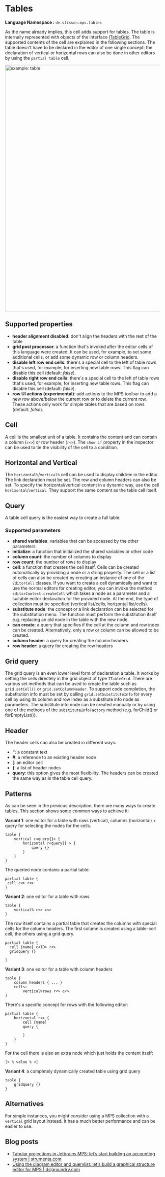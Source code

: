 # Tables

**Language Namespace :** `de.slisson.mps.tables`

As the name already implies, this cell adds support for tables. The table is internally represented with objects of the
interface [ITableGrid](http://127.0.0.1:63320/node?ref=r%3Aea653f2d-c829-4182-b311-a544ef1f4c1f%28de.slisson.mps.tables.runtime.gridmodel%29%2F1000503696468615635). The supported contents of the cell are explained in the following sections. The table
doesn't have to be declared in the editor of one single concept: the declaration of vertical or horizontal rows can also
be done in other editors by using the `partial table` cell.

<img alt="example: table" src="../../img/table_cell_example.png" width="800px" />

## Supported properties

- **header alignment disabled**: don't align the headers with the rest of the table
- **grid post processor**: a function that's invoked after the editor cells of this language were created. It can be used,
 for example, to set some additional cells, or add some dynamic row or column headers.
- **disable left row end cells**: there's a special cell to the left of table rows that's used, for example, for inserting
 new table rows. This flag can disable this cell (default: *false*).
- **disable right row end cells**: there's a special cell to the left of table rows that's used, for example, for inserting
    new table rows. This flag can disable this cell (default: *false*).
- **row UI actions (experimental)**: add actions to the MPS toolbar to add a new row above/below the current row or to delete the current row. These actions only work for simple tables that are based on rows (default: *false*).

## Cell

A cell is the smallest unit of a table. It contains the content and can contain a column (`c<>`) or row header (`r<>`).
The `show if` property in the inspector can be used to tie the visibility of the cell to a condition.

## Horizontal and Vertical

The `horizontal%`/`vertical%` cell can be used to display children in the editor. The link declaration must be set.
The row and column headers can also be set. To specify the horizontal/vertical content in a dynamic way, use the cell `horizontal`/`vertical`.
They support the same content as the table cell itself.

## Query

A table cell query is the easiest way to create a full table.

### Supported parameters

- **shared variables**: variables that can be accessed by the other parameters
- **initialize**: a function that initialized the shared variables or other code
- **column count**: the number of columns to display
- **row count**: the number of rows to display
- **cell**: a function that creates the cell itself. Cells can be created automatically by providing a node or a string 
 property. The cell or a list of cells can also be created by creating an instance of one of the `EditorCell` classes.
If you want to create a cell dynamically and want to use the normal editors for creating editor, you can invoke the method
 `editorContext.createCell` which takes a node as a parameter and a suitable editor declaration for the provided node.
 At the end, the type of collection must be specified (vertical list/cells, horizontal list/cells).
- **substitute node**: the concept or a link declaration can be selected for the substitution menu. The function must perform
 the substitution itself e.g. replacing an old node in the table with the new node.
- **can create**: a query that specifies if the cell at the column and row index can be created. Alternatively, only a row or column
 can be allowed to be created.
- **column header**: a query for creating the column headers
- **row header**: a query for creating the row headers

## Grid query

The grid query is an even lower level form of declaration a table. It works by setting the cells directely in the grid
object of type `ITableGrid`. There are various set methods that can be used to create the table such as `grid.setCell()`
 or `grid.setColumnHeader`. To support code completion, the substitution info must be set by calling `grid.setSubstituteInfo`
for every cell by using its column and row index as a substitute info node as parameters. The substitute info node can
be created manually or by using one of the methods of the `substituteInfoFactory` method (e.g. forChild() or forEmptyList()).

## Header

The header cells can also be created in different ways:

- **"**: a constant text
- **#**: a reference to an existing header node 
- **[**: an editor cell
- **{**: a list of header nodes
- **query**: this option gives the most flexibility. The headers can be created the same way as in the table cell query.

## Patterns

As can be seen in the previous description, there are many ways to create tables. This section shows some common ways to
achieve it:

**Variant 1**: one editor for a table with rows (vertical), columns (horizontal) + query for selecting the nodes for the cells.

```text
table {
    vertical c<query{}> {
        horizontal r<query{} > {
            query {}
        }
    }
}
```

The queried node contains a partial table:

```text
partial table {
 cell c<> r<>
}
```

**Variant 2**: one editor for a table with rows

```text
table {
    vertical% r<> c<>
}
```

The row itself contains a partial table that creates the columns with special cells for the column headers. The first column
is created using a table-cell cell, the others using a grid query.

```text
partial table {
  cell {name} c<ID> r<>
  gridquery {}
  
}
```

**Variant 3**: one editor for a table with column headers

```text
table {
    column headers { ... }
    cells:
        vertical%rows r<> c<>
}
```

There's a specific concept for rows with the following editor:

```text
partial table {
    horizontal r<> {
        cell {name}
        query {
        
        } 
    }
}
```

For the cell there is also an extra node which just holds the content itself:

```
[> % value % <]
```

**Variant 4**: a completely dynamically created table using grid query

```text
table {
    gridquery {}
}
```

## Alternatives

For simple instances, you might consider using a MPS collection with a `vertical` grid layout instead. It has a much better performance
and can be easier to use.

## Blog posts

- [Tabular projections in Jetbrains MPS: let’s start building an accounting system | strumenta.com](https://tomassetti.me/tabular-projections-in-jetbrains-mps-lets-start-building-an-accounting-system)
- [Using the diagram editor and querylist: let’s build a graphical structure editor for MPS | dslgroundry.com](https://dslfoundry.com/using-the-diagram-editor-and-querylist-lets-build-a-graphical-structure-editor-for-mps/)
